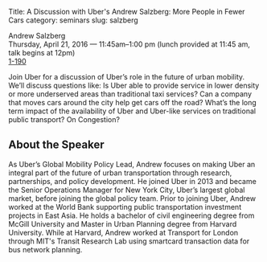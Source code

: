 Title: A Discussion with Uber's Andrew Salzberg: More People in Fewer Cars
category: seminars
slug: salzberg

Andrew Salzberg<br/>
Thursday, April 21, 2016 — 11:45am–1:00 pm (lunch provided at 11:45 am, talk begins at 12pm)<br/>
[1-190](http://whereis.mit.edu/?go=1-190)

Join Uber for a discussion of Uber’s role in the future of urban mobility. We’ll discuss questions like: Is Uber able to provide service in lower density or more underserved areas than traditional taxi services? Can a company that moves cars around the city help get cars off the road? What’s the long term impact of the availability of Uber and Uber-like services on traditional public transport? On Congestion?

## About the Speaker

As Uber’s Global Mobility Policy Lead, Andrew focuses on making Uber an integral part of the future of urban transportation through research, partnerships, and policy development.  He joined Uber in 2013 and became the Senior Operations Manager for New York City, Uber’s largest global market, before joining the global policy team.  Prior to joining Uber, Andrew worked at the World Bank supporting public transportation investment projects in East Asia. He holds a bachelor of civil engineering degree from McGill University and Master in Urban Planning degree from Harvard University. While at Harvard, Andrew worked at Transport for London through MIT's Transit Research Lab using smartcard transaction data for bus network planning.    